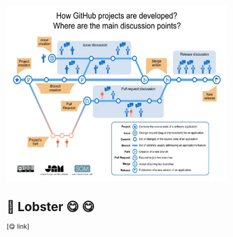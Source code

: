 <p align="right">
<img src="../../images/Github-EN.jpg"  height="400" />
</p>

# 🦞 Lobster 😋 😋
[😋 link] 
